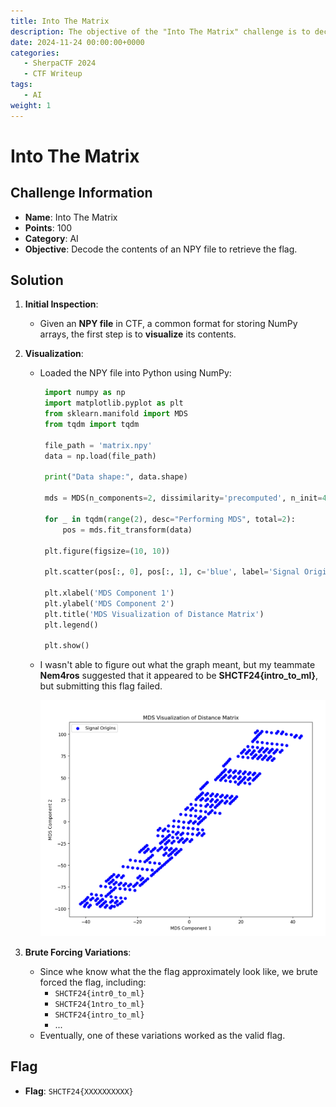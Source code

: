 ```yaml
---
title: Into The Matrix
description: The objective of the "Into The Matrix" challenge is to decode the contents of an NPY file to retrieve the flag.
date: 2024-11-24 00:00:00+0000
categories:
   - SherpaCTF 2024
   - CTF Writeup
tags:
   - AI
weight: 1     
---
```

# Into The Matrix

## Challenge Information
- **Name**: Into The Matrix  
- **Points**: 100  
- **Category**: AI  
- **Objective**: Decode the contents of an NPY file to retrieve the flag.  

## Solution  

1. **Initial Inspection**:  
   - Given an **NPY file** in CTF, a common format for storing NumPy arrays, the first step is to **visualize** its contents.  

2. **Visualization**:  
   - Loaded the NPY file into Python using NumPy:  
     ```python
      import numpy as np
      import matplotlib.pyplot as plt
      from sklearn.manifold import MDS
      from tqdm import tqdm

      file_path = 'matrix.npy'
      data = np.load(file_path)

      print("Data shape:", data.shape)

      mds = MDS(n_components=2, dissimilarity='precomputed', n_init=4, random_state=42)

      for _ in tqdm(range(2), desc="Performing MDS", total=2):
          pos = mds.fit_transform(data)

      plt.figure(figsize=(10, 10))

      plt.scatter(pos[:, 0], pos[:, 1], c='blue', label='Signal Origins')

      plt.xlabel('MDS Component 1')
      plt.ylabel('MDS Component 2')
      plt.title('MDS Visualization of Distance Matrix')
      plt.legend()

      plt.show()
     ```
   - I wasn't able to figure out what the graph meant, but my teammate **Nem4ros** suggested that it appeared to be **SHCTF24{intro_to_ml}**, but submitting this flag failed.  


      ![Hints of Flag](<hints of flag.png>)

3. **Brute Forcing Variations**:  
   - Since whe know what the the flag approximately look like, we brute forced the flag, including:
     - `SHCTF24{intr0_to_ml}`  
     - `SHCTF24{1ntro_to_ml}`  
     - `SHCTF24{intro_to_ml}`  
     - ...
   - Eventually, one of these variations worked as the valid flag.

## Flag  
- **Flag**: `SHCTF24{XXXXXXXXXX}`  
